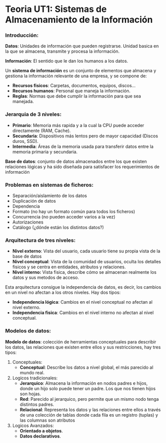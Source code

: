 # Teoria UT1: Sistemas de Almacenamiento de la Información
### Introducción:
**Datos**: Unidades de información que pueden registrarse. Unidad basica en la que se almacena, transmite y procesa la información.

**Información**: El sentido que le dan los humanos a los datos.

Un **sistema de información** es un conjunto de elementos que almacena y gestiona la información relevante de una empresa, y se compone de: 
* **Recursos fisicos**: Carpetas, documentos, equipos, discos...
* **Recursos humanos**: Personal que maneja la información.
* **Reglas**: Normas que debe cumplir la información para que sea manejada.

### Jerarquia de 3 niveles:
* **Primario**: Memoria más rapida y a la cual la CPU puede acceder directamente (RAM, Cache).
* **Secundaria**: Dispositivos más lentos pero de mayor capacidad (Discos duros, SSD).
* **Intermedia**: Áreas de la memoria usada para transferir datos entre la memoria primaria y secundaria.

**Base de datos**: conjunto de datos almacenados entre los que existen relaciones lógicas y ha sido diseñada para satisfacer los requerimientos de información

### Problemas en sistemas de ficheros: 
* Separación/aislamiento de los datos
* Duplicación de datos
* Dependencia
* Formato (no hay un formato común para todos los ficheros)
* Concurrencia (no pueden acceder varios a la vez)
* Autorizaciones
* Catálogo (¿dónde están los distintos datos?)

### Arquitectura de tres niveles:
* **Nivel externo**: Vista del usuario, cada usuario tiene su propia vista de la base de datos
* **Nivel conceptual**: Vista de la comunidad de usuarios, oculta los detalles fisicos y se centra en entidades, atributos y relaciones.
* **Nivel interno:** Vista fisica, describe cómo se almacenan realmente los datos y sus metodos de acceso.

Esta arquitectura consigue la independencia de datos, es decir, los cambios en un nivel no afectan a los otros niveles. Hay dos tipos:
* **Independencia lógica**: Cambios en el nivel conceptual no afectan al nivel externo.
* **Independencia fisica**: Cambios en el nivel interno no afectan al nivel conceptual.

### Modelos de datos:
**Modelo de datos**: colección de herramientas conceptuales para describir los datos, las relaciones que existen entre ellos y sus restricciones, hay tres tipos:
1. Conceptuales:
   * **Conceptual**: Describe los datos a nivel global, el más parecido al mundo real.
2. Logicos tradicionales:
   * **Jerarquico**: Almacena la información en nodos padres e hijos, donde un hijo solo puede tener un padre. Los que nos tienen hijos son hojas.
   * **Red**: Parecido al jerarquico, pero permite que un mismo nodo tenga distintos padres.
   * **Relacional**: Representa los datos y las relaciones entre ellos a través de una colección de tablas donde cada fila es un registro (tuplas) y las columnas son atributos
3. Logicos Avanzados:
    * **Orientado a objetos**.
    * **Datos declarativos**.
